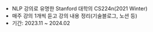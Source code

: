 - NLP 강의로 유명한 Stanford 대학의 CS224n(2021 Winter)
- 매주 강의 1개씩 듣고 강의 내용 정리(기술블로그, 노션 등)
- 기간: 2023.11 ~ 2024.02
